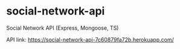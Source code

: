 # social-network-api
Social Network API (Express, Mongoose, TS)

API link:
https://social-network-api-7c60879fa72b.herokuapp.com/
